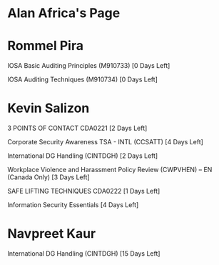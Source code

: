 # Alan Africa's Page




# Rommel Pira


IOSA Basic Auditing Principles (M910733) [0 Days Left]

IOSA Auditing Techniques (M910734) [0 Days Left]



# Kevin Salizon


3 POINTS OF CONTACT CDA0221 [2 Days Left]

Corporate Security Awareness TSA - INTL (CCSATT) [4 Days Left]

International DG Handling (CINTDGH) [2 Days Left]

Workplace Violence and Harassment Policy Review (CWPVHEN) – EN (Canada Only) [3 Days Left]

SAFE LIFTING TECHNIQUES CDA0222 [1 Days Left]

Information Security Essentials [4 Days Left]



# Navpreet Kaur


International DG Handling (CINTDGH) [15 Days Left]



